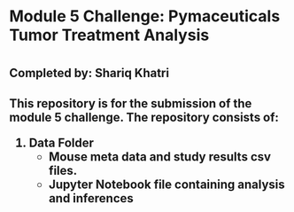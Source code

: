 <h1>Module 5 Challenge: Pymaceuticals Tumor Treatment Analysis<h1>

<h2> Completed by: Shariq Khatri<h2>

<p> This repository is for the submission of the module 5 challenge. The repository consists of:<p>

<ol>
    <li> Data Folder<ul>
        <li>Mouse meta data and study results csv files.</li>
        <li>Jupyter Notebook file containing analysis and inferences</li>
    </ul></li>
<ol>    
    
